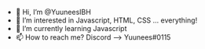 - 👋 Hi, I’m @YuuneesIBH
- 👀 I’m interested in Javascript, HTML, CSS ... everything!
- 🌱 I’m currently learning Javascript
- 📫 How to reach me? Discord --> Yuunees#0115
 
<!---
YuuneesIBH/YuuneesIBH is a ✨ special ✨ repository because its `README.md` (this file) appears on your GitHub profile.
You can click the Preview link to take a look at your changes.
--->
